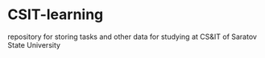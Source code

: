 # CSIT-learning
repository for storing tasks and other data for studying at CS&IT of Saratov State University
